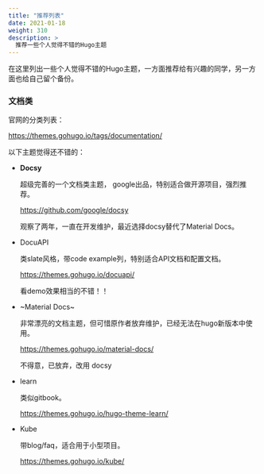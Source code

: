 ```yaml
---
title: "推荐列表"
date: 2021-01-18
weight: 310
description: >
  推荐一些个人觉得不错的Hugo主题
---
```


在这里列出一些个人觉得不错的Hugo主题，一方面推荐给有兴趣的同学，另一方面也给自己留个备份。

### 文档类

官网的分类列表：

https://themes.gohugo.io/tags/documentation/

以下主题觉得还不错的：

- **Docsy**

  超级完善的一个文档类主题， google出品，特别适合做开源项目，强烈推荐。

  https://github.com/google/docsy

  观察了两年，一直在开发维护，最近选择docsy替代了Material Docs。

- DocuAPI

	类slate风格，带code example列，特别适合API文档和配置文档。

	https://themes.gohugo.io/docuapi/

	看demo效果相当的不错！！

- ~Material Docs~

  非常漂亮的文档主题，但可惜原作者放弃维护，已经无法在hugo新版本中使用。

    https://themes.gohugo.io/material-docs/

  不得意，已放弃，改用 docsy

- learn

	类似gitbook。

	https://themes.gohugo.io/hugo-theme-learn/

- Kube

	带blog/faq，适合用于小型项目。

	https://themes.gohugo.io/kube/

